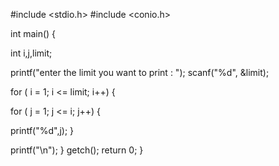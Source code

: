 #include <stdio.h>
#include <conio.h>

int main() {

int i,j,limit;

printf("enter the limit you want to print : ");
scanf("%d", &limit);

for ( i = 1; i <= limit; i++) {

for ( j = 1; j <= i; j++) {

printf("%d",j);
}

printf("\n");
}
getch();
return 0;
}
